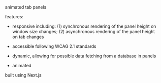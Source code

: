 animated tab panels

features:

- responsive including: (1) synchronous rendering of the panel height on window size changes; (2) asynchronous rendering of the panel height on tab changes

- accessible following WCAG 2.1 standards

- dynamic, allowing for possible data fetching from a database in panels

- animated

built using Next.js